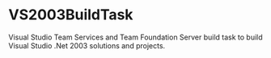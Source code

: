 # VS2003BuildTask
Visual Studio Team Services and Team Foundation Server build task to build Visual Studio .Net 2003 solutions and projects.